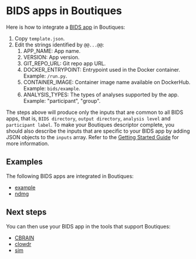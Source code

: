 # BIDS apps in Boutiques

Here is how to integrate a [BIDS
app](http://bids-apps.neuroimaging.io) in Boutiques:
1. Copy `template.json`.
2. Edit the strings identified by `@@...@@`:
   1. APP_NAME: App name.
   2. VERSION: App version.
   3. GIT_REPO_URL: Git repo app URL.
   4. DOCKER_ENTRYPOINT: Entrypoint used in the Docker container. Example: `/run.py`.
   5. CONTAINER_IMAGE: Container image name available on DockerHub. Example: `bids/example`.
   6. ANALYSIS_TYPES: The types of analyses supported by the app. Example: "participant", "group".


The steps above will produce only the inputs that are common to all
BIDS apps, that is, `BIDS directory`, `output directory`, `analysis
level` and `participant label`. To make your Boutiques descriptor
complete, you should also describe the inputs that are specific to
your BIDS app by adding JSON objects to the `inputs` array. Refer to the [Getting Started
Guide](https://github.com/boutiques/boutiques/blob/master/examples/Getting%20Started%20with%20Boutiques.ipynb)
for more information.


## Examples

The following BIDS apps are integrated in Boutiques:

* [example](https://github.com/BIDS-Apps/example)
* [ndmg](https://github.com/BIDS-Apps/ndmg)

## Next steps

You can then use your BIDS app in the tools that support
   Boutiques:
* [CBRAIN](https://github.com/aces/cbrain)
* [clowdr](https://github.com/clowdcontrol/clowder)
* [sim](https://github.com/big-data-lab-team/sim)
